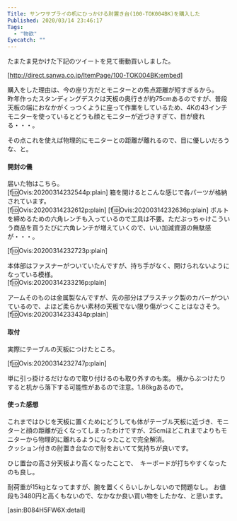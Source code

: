 ```yaml
---
Title: サンワサプライの机にひっかける肘置き台(100-TOK004BK)を購入した
Published: 2020/03/14 23:46:17
Tags:
  - "物欲"
Eyecatch: ""
---
```

たまたま見かけた下記のツイートを見て衝動買いしました。  

<?# Twitter 1237604178454691840 /?>



[http://direct.sanwa.co.jp/ItemPage/100-TOK004BK:embed]

購入をした理由は、今の座り方だとモニターとの焦点距離が短すぎるから。  
昨年作ったスタンディングデスクは天板の奥行きが約75cmあるのですが、普段天板の端におなかがくっつくように座って作業をしているため、4Kの43インチモニターを使っているとどうも顔とモニターが近づきすぎて、目が疲れる・・・。

その点これを使えば物理的にモニターとの距離が離れるので、目に優しいだろうな、と。  

<!-- more -->

#### 開封の儀

届いた物はこちら。  
[f:id:Ovis:20200314232544p:plain]
箱を開けるとこんな感じで各パーツが格納されています。  
[f:id:Ovis:20200314232612p:plain]
[f:id:Ovis:20200314232636p:plain]
ボルトを締めるための六角レンチも入っているので工具は不要。ただぶっちゃけこういう商品を買うたびに六角レンチが増えていくので、いい加減資源の無駄感が・・・。  

[f:id:Ovis:20200314232723p:plain]

本体部はファスナーがついていたんですが、持ち手がなく、開けられないようになっている模様。  
[f:id:Ovis:20200314233216p:plain]

アームそのものは金属製なんですが、先の部分はプラスチック製のカバーがついているので、よほど柔らかい素材の天板でない限り傷がつくことはなさそう。  
[f:id:Ovis:20200314233434p:plain]

#### 取付

実際にテーブルの天板につけたところ。  

[f:id:Ovis:20200314232747p:plain]

単に引っ掛けるだけなので取り付けるのも取り外すのも楽。
横からぶつけたりすると机から落下する可能性があるので注意。1.86kgあるので。    

#### 使った感想

これまではひじを天板に置くためにどうしても体がテーブル天板に近づき、モニターと顔の距離が近くなってしまったわけですが、25cmほどこれまでよりもモニターから物理的に離れるようになったことで完全解消。  
クッション付きの肘置き台なので肘をおいてて気持ちが良いです。  

ひじ置台の高さ分天板より高くなったことで、　キーボードが打ちやすくなったのも良し。  

耐荷重が15kgとなってますが、腕を置くくらいしかしないので問題なし。
お値段も3480円と高くもないので、なかなか良い買い物をしたかな、と思います。

[asin:B084H5FW6X:detail]